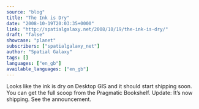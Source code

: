 ```yaml
---
source: "blog"
title: "The Ink is Dry"
date: "2008-10-19T20:03:35+0000"
link: "http://spatialgalaxy.net/2008/10/19/the-ink-is-dry/"
draft: "false"
showcase: "planet"
subscribers: ["spatialgalaxy_net"]
author: "Spatial Galaxy"
tags: []
languages: ["en_gb"]
available_languages: ["en_gb"]
---
```


Looks like the ink is dry on Desktop GIS and it should start shipping soon. You can get the full scoop from the Pragmatic Bookshelf.
Update: It&rsquo;s now shipping. See the announcement.
